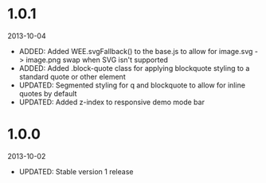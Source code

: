 # 1.0.1

2013-10-04

- ADDED: Added WEE.svgFallback() to the base.js to allow for image.svg -> image.png swap when SVG isn't supported
- ADDED: Added .block-quote class for applying blockquote styling to a standard quote or other element
- UPDATED: Segmented styling for q and blockquote to allow for inline quotes by default
- UPDATED: Added z-index to responsive demo mode bar

# 1.0.0

2013-10-02

- UPDATED: Stable version 1 release